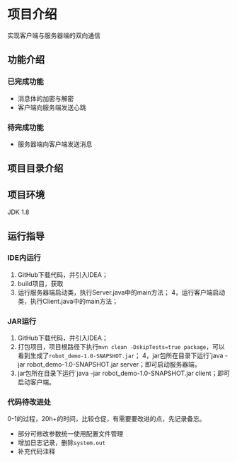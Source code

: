 # 项目介绍
实现客户端与服务器端的双向通信
## 功能介绍
### 已完成功能
- 消息体的加密与解密
- 客户端向服务端发送心跳
### 待完成功能
- 服务器端向客户端发送消息
## 项目目录介绍
## 项目环境
JDK 1.8
## 运行指导
### IDE内运行
1. GitHub下载代码，并引入IDEA；
2. build项目，获取
3. 运行服务器端启动类，执行Server.java中的main方法；
4，运行客户端启动类，执行Client.java中的main方法；
### JAR运行
1. GitHub下载代码，并引入IDEA；
2. 打包项目，项目根路径下执行`mvn clean -DskipTests=true package`，可以看到生成了`robot_demo-1.0-SNAPSHOT.jar`；
4，jar包所在目录下运行`java -jar robot_demo-1.0-SNAPSHOT.jar server；即可启动服务器端，
3. jar包所在目录下运行`java -jar robot_demo-1.0-SNAPSHOT.jar client；即可启动客户端。
### 代码待改进处
0-1的过程，20h+的时间，比较仓促，有需要要改进的点，先记录备忘。
- 部分可修改参数统一使用配置文件管理
- 增加日志记录，删除`system.out`
- 补充代码注释

